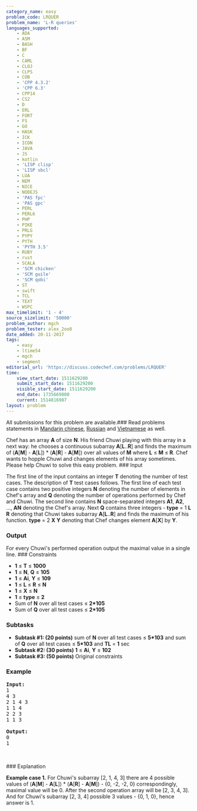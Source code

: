 ```yaml
---
category_name: easy
problem_code: LRQUER
problem_name: 'L-R queries'
languages_supported:
    - ADA
    - ASM
    - BASH
    - BF
    - C
    - CAML
    - CLOJ
    - CLPS
    - COB
    - 'CPP 4.3.2'
    - 'CPP 6.3'
    - CPP14
    - CS2
    - D
    - ERL
    - FORT
    - FS
    - GO
    - HASK
    - ICK
    - ICON
    - JAVA
    - JS
    - kotlin
    - 'LISP clisp'
    - 'LISP sbcl'
    - LUA
    - NEM
    - NICE
    - NODEJS
    - 'PAS fpc'
    - 'PAS gpc'
    - PERL
    - PERL6
    - PHP
    - PIKE
    - PRLG
    - PYPY
    - PYTH
    - 'PYTH 3.5'
    - RUBY
    - rust
    - SCALA
    - 'SCM chicken'
    - 'SCM guile'
    - 'SCM qobi'
    - ST
    - swift
    - TCL
    - TEXT
    - WSPC
max_timelimit: '1 - 4'
source_sizelimit: '50000'
problem_author: mgch
problem_tester: alex_2oo8
date_added: 20-11-2017
tags:
    - easy
    - ltime54
    - mgch
    - segment
editorial_url: 'https://discuss.codechef.com/problems/LRQUER'
time:
    view_start_date: 1511629200
    submit_start_date: 1511629200
    visible_start_date: 1511629200
    end_date: 1735669800
    current: 1514816987
layout: problem
---
```

All submissions for this problem are available.### Read problems statements in [Mandarin chinese](http://www.codechef.com/download/translated/LTIME54/mandarin/LRQUER.pdf), [Russian](http://www.codechef.com/download/translated/LTIME54/russian/LRQUER.pdf) and [Vietnamese](http://www.codechef.com/download/translated/LTIME54/vietnamese/LRQUER.pdf) as well.

Chef has an array **A** of size **N**. His friend Chuwi playing with this array in a next way: he chooses a continuous subarray **A**\[**L**..**R**\] and finds the maximum of (**A**\[**M**\] - **A**\[**L**\]) \* (**A**\[**R**\] - **A**\[**M**\]) over all values of **M** where **L** ≤ **M** ≤ **R**. Chef wants to hopple Chuwi and changes elements of his array sometimes. Please help Chuwi to solve this easy problem. ### Input

The first line of the input contains an integer **T** denoting the number of test cases. The description of **T** test cases follows. The first line of each test case contains two positive integers **N** denoting the number of elements in Chef's array and **Q** denoting the number of operations performed by Chef and Chuwi. The second line contains **N** space-separated integers **A1**, **A2**, ..., **AN** denoting the Chef's array. Next **Q** contains three integers - **type** = 1 **L** **R** denoting that Chuwi takes subarray **A**\[**L**..**R**\] and finds the maximum of his function. **type** = 2 **X** **Y** denoting that Chef changes element **A**\[**X**\] by **Y**.

### Output

For every Chuwi's performed operation output the maximal value in a single line. ### Constraints

- **1** ≤ **T** ≤ **1000**
- **1** ≤ **N**, **Q** ≤ **105**
- **1** ≤ **Ai**, **Y** ≤ **109**
- **1** ≤ **L** ≤ **R** ≤ **N**
- **1** ≤ **X** ≤ **N**
- **1** ≤ **type** ≤ **2**
- Sum of **N** over all test cases ≤ **2\*105**
- Sum of **Q** over all test cases ≤ **2\*105**

### Subtasks

- **Subtask #1: (20 points)**  sum of **N** over all test cases ≤ **5\*103** and sum of **Q** over all test cases ≤ **5\*103** and **TL** = **1** sec
- **Subtask #2: (30 points)**  **1** ≤ **Ai**, **Y** ≤ **102**
- **Subtask #3: (50 points)**  Original constraints

### Example

<pre><b>Input:</b>
1
4 3
2 1 4 3
1 1 4
2 2 3
1 1 3

<b>Output:</b>
0
1


</pre>### Explanation
**Example case 1.** For Chuwi's subarray \[2, 1, 4, 3\] there are 4 possible values of (**A**\[**M**\] - **A**\[**L**\]) \* (**A**\[**R**\] - **A**\[**M**\]) - {0, -2, -2, 0} correspondingly, maximal value will be 0. After the second operation array will be \[2, 3, 4, 3\]. And for Chuwi's subarray \[2, 3, 4\] possible 3 values - {0, 1, 0}, hence answer is 1.
